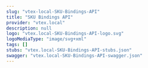 ```yaml
---
slug: "vtex-local-SKU-Bindings-API"
title: "SKU Bindings API"
provider: "vtex.local"
description: null
logo: "vtex.local-SKU-Bindings-API-logo.svg"
logoMediaType: "image/svg+xml"
tags: []
stubs: "vtex.local-SKU-Bindings-API-stubs.json"
swagger: "vtex.local-SKU-Bindings-API-swagger.json"
---
```

